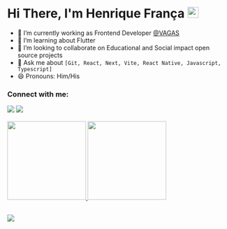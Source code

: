 # Hi There, I'm Henrique França <img src="https://media.giphy.com/media/hvRJCLFzcasrR4ia7z/giphy.gif" width="25px">

- 🔭 I’m currently working as Frontend Developer [@VAGAS](https://github.com/VAGAS-com)
- 🚀 I’m learning about Flutter
- 👯 I’m looking to collaborate on Educational and Social impact open source projects
- 💬 Ask me about `[Git, React, Next, Vite, React Native, Javascript, Typescript]`
- 😄 Pronouns: Him/His

<h3 align="left">Connect with me:</h3>
<div>  
  <a href="https://www.linkedin.com/in/euhenriquefranca/" target="_blank"><img src="https://img.shields.io/badge/-LinkedIn-%230077B5?style=for-the-badge&logo=linkedin&logoColor=white" target="_blank"></a> 
 <a href = "mailto:euhenriquefranca@gmail.com"><img src="https://img.shields.io/badge/Gmail-D14836?style=for-the-badge&logo=gmail&logoColor=white" target="_blank"></a>
 </div>
<br>
<div>
  <a href="https://github.com/euhenriquefranca">
  <img height="180em" src="https://github-readme-stats.vercel.app/api?username=euhenriquefranca&show_icons=true&theme=radical&include_all_commits=true&count_private=true"/>
  <img height="180em" src="https://github-readme-stats.vercel.app/api/top-langs/?username=euhenriquefranca&layout=compact&langs_count=7&theme=radical"/>
</div>
</div>

<br>

![](https://komarev.com/ghpvc/?username=your-github-euhenriquefranca&color=FC438E&style=flat&label=visitors)
